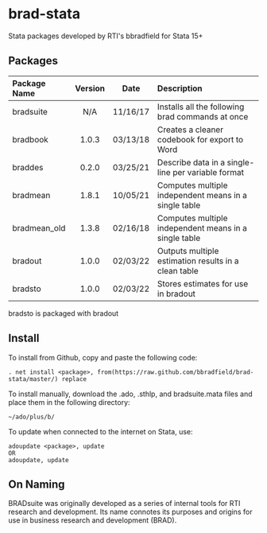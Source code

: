# brad-stata
Stata packages developed by RTI's bbradfield for Stata 15+

## Packages
| Package Name | Version | Date     | Description                                           |
|:-------------|:-------:|:--------:|:------------------------------------------------------|
| bradsuite    | N/A     | 11/16/17 | Installs all the following brad commands at once      |
| bradbook     | 1.0.3   | 03/13/18 | Creates a cleaner codebook for export to Word         |
| braddes      | 0.2.0   | 03/25/21 | Describe data in a single-line per variable format    |
| bradmean     | 1.8.1   | 10/05/21 | Computes multiple independent means in a single table |
| bradmean_old | 1.3.8   | 02/16/18 | Computes multiple independent means in a single table |
| bradout      | 1.0.0   | 02/03/22 | Outputs multiple estimation results in a clean table  |
| bradsto      | 1.0.0   | 02/03/22 | Stores estimates for use in bradout                   |

bradsto is packaged with bradout

## Install
To install from Github, copy and paste the following code:
```
. net install <package>, from(https://raw.github.com/bbradfield/brad-stata/master/) replace
```
To install manually, download the .ado, .sthlp, and bradsuite.mata files and place them in the following directory:
```
~/ado/plus/b/
```
To update when connected to the internet on Stata, use:
```
adoupdate <package>, update
OR
adoupdate, update
```

## On Naming

BRADsuite was originally developed as a series of internal tools for RTI research and development. Its name connotes its purposes and origins for use in business research and development (BRAD).
